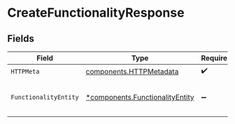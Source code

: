 # CreateFunctionalityResponse


## Fields

| Field                                                                             | Type                                                                              | Required                                                                          | Description                                                                       |
| --------------------------------------------------------------------------------- | --------------------------------------------------------------------------------- | --------------------------------------------------------------------------------- | --------------------------------------------------------------------------------- |
| `HTTPMeta`                                                                        | [components.HTTPMetadata](../../models/components/httpmetadata.md)                | :heavy_check_mark:                                                                | N/A                                                                               |
| `FunctionalityEntity`                                                             | [*components.FunctionalityEntity](../../models/components/functionalityentity.md) | :heavy_minus_sign:                                                                | Creates a functionality for the organization                                      |